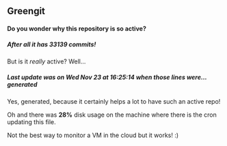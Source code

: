 ## Greengit

#### Do you wonder why this repository is so active?

##### After all it has 33139 commits!

But is it *really* active? Well...

##### Last update was on Wed Nov 23 at 16:25:14 when those lines were... generated

Yes, generated, because it certainly helps a lot to have such an active repo!

Oh and there was **28%** disk usage on the machine
where there is the cron updating this file.

Not the best way to monitor a VM in the cloud but it works! :)
